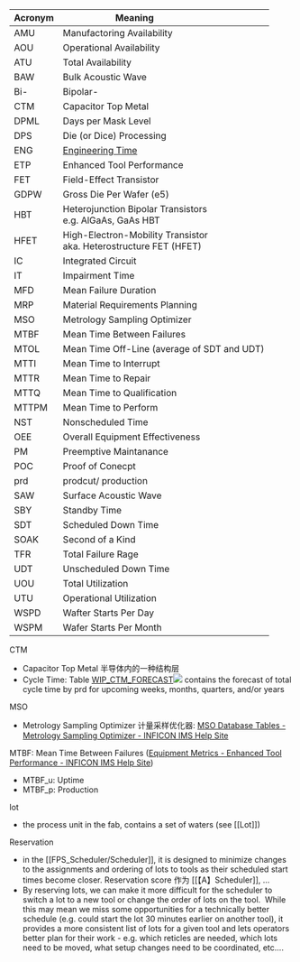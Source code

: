 
|Acronym| Meaning                            |
|-------|------------------------------------|
|AMU    | Manufactoring Availability         |
|AOU    | Operational Availability           |
|ATU    | Total Availability                 |
|BAW    | Bulk Acoustic Wave                 |
|Bi-    | Bipolar-                           |
|CTM    | Capacitor Top Metal                |
|DPML   | Days per Mask Level                |
|DPS    | Die (or Dice) Processing           |
|ENG    | [Engineering Time](https://help.inficonims.com/display/ETP/Engineering+%28ENG%29+States)                 |
|ETP    | Enhanced Tool Performance          |
|FET    | Field-Effect Transistor            |
|GDPW   | Gross Die Per Wafer (e5)           |
|HBT    | Heterojunction Bipolar Transistors <br> e.g. AlGaAs, GaAs HBT                       |
|HFET   | High-Electron-Mobility Transistor <br> aka. Heterostructure FET (HFET)             |
|IC     | Integrated Circuit                 |
|IT     | Impairment Time                    |
|MFD    | Mean Failure Duration              |
|MRP    | Material Requirements Planning     |
|MSO    | Metrology Sampling Optimizer       | 
|MTBF   | Mean Time Between Failures         |
|MTOL   | Mean Time Off-Line (average of SDT and UDT)
|MTTI   | Mean Time to Interrupt             |
|MTTR   | Mean Time to Repair                |
|MTTQ   | Mean Time to Qualification         |
|MTTPM  | Mean Time to Perform               |
|NST    | Nonscheduled Time                  |
|OEE    | Overall Equipment Effectiveness    |
|PM     | Preemptive Maintanance             |
|POC    | Proof of Conecpt                   |
|prd    | prodcut/ production                |
|SAW    | Surface Acoustic Wave              |
|SBY    | Standby Time                       |
|SDT    | Scheduled Down Time                |
|SOAK   | Second of a Kind                   |
|TFR    | Total Failure Rage                 |
|UDT    | Unscheduled Down Time              |
|UOU    | Total Utilization                  | 
|UTU    | Operational Utilization            |
|WSPD   | Wafter Starts Per Day              |
|WSPM   | Wafer Starts Per Month             |


CTM
- Capacitor Top Metal 半导体内的一种结构层
- Cycle Time: Table [WIP_CTM_FORECAST![](https://help.inficonims.com/images/icons/linkext7.gif)](https://help.inficonims.com/display/SCHEMAS/TABLES?run_1=run&run_1_tablename=WIP_CTM_FORECAST&run_2=run&run_2_tablename=WIP_CTM_FORECAST) contains the forecast of total cycle time by prd for upcoming weeks, months, quarters, and/or years

MSO
- Metrology Sampling Optimizer 计量采样优化器: [MSO Database Tables - Metrology Sampling Optimizer - INFICON IMS Help Site](https://help.inficonims.com/display/MSO/MSO+Database+Tables)

MTBF: Mean Time Between Failures ([Equipment Metrics - Enhanced Tool Performance - INFICON IMS Help Site](https://help.inficonims.com/display/ETP/Equipment+Metrics))
- MTBF_u: Uptime
- MTBF_p: Production


lot
- the process unit in the fab, contains a set of waters (see [[Lot]])

Reservation
- in the [[FPS_Scheduler/Scheduler]], it is designed to minimize changes to the assignments and ordering of lots to tools as their scheduled start times become closer.  Reservation score 作为 [[【A】Scheduler]], ...
- By reserving lots, we can make it more difficult for the scheduler to switch a lot to a new tool or change the order of lots on the tool.  While this may mean we miss some opportunities for a technically better schedule (e.g. could start the lot 30 minutes earlier on another tool), it provides a more consistent list of lots for a given tool and lets operators better plan for their work - e.g. which reticles are needed, which lots need to be moved, what setup changes need to be coordinated, etc....